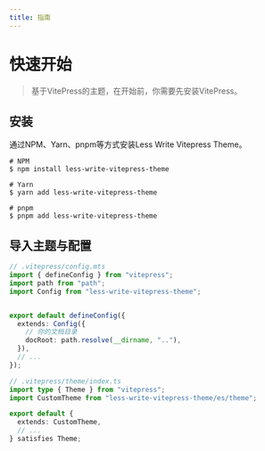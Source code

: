 ```yaml
---
title: 指南
---
```


# 快速开始

> 基于VitePress的主题，在开始前，你需要先安装VitePress。

## 安装

通过NPM、Yarn、pnpm等方式安装Less Write Vitepress Theme。

```shell
# NPM
$ npm install less-write-vitepress-theme

# Yarn
$ yarn add less-write-vitepress-theme

# pnpm
$ pnpm add less-write-vitepress-theme
```

## 导入主题与配置

```ts
// .vitepress/config.mts
import { defineConfig } from "vitepress";
import path from "path";
import Config from "less-write-vitepress-theme";


export default defineConfig({
  extends: Config({
    // 你的文档目录
    docRoot: path.resolve(__dirname, ".."),
  }),
  // ...
});
```

```ts
// .vitepress/theme/index.ts
import type { Theme } from "vitepress";
import CustomTheme from "less-write-vitepress-theme/es/theme";

export default {
  extends: CustomTheme,
  // ...
} satisfies Theme;
```

